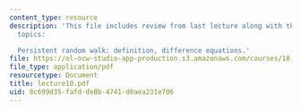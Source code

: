 ```yaml
---
content_type: resource
description: 'This file includes review from last lecture along with the following
  topics:

  Persistent random walk: definition, difference equations.'
file: https://ol-ocw-studio-app-production.s3.amazonaws.com/courses/18-366-random-walks-and-diffusion-fall-2006/8c699d35fafdde8b4741d0aea231e706_lecture10.pdf
file_type: application/pdf
resourcetype: Document
title: lecture10.pdf
uid: 8c699d35-fafd-de8b-4741-d0aea231e706
---
```

